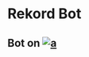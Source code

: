 # Rekord Bot
## Bot on [![a](https://img.shields.io/badge/Telegram-RekordRegBot-blue?style=flat-square&logo=telegram)](https://t.me/rekordregbot)
